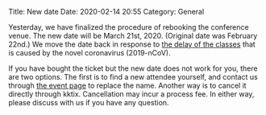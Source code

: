 Title: New date
Date: 2020-02-14 20:55
Category: General

Yesterday, we have finalized the procedure of rebooking the conference venue.
The new date will be March 21st, 2020.  (Original date was February 22nd.) We
move the date back in response to [the delay of the
classes](https://www.taiwannews.com.tw/en/news/3869939) that is caused by the
novel coronavirus (2019-nCoV).

If you have bought the ticket but the new date does not work for you, there are
two options.  The first is to find a new attendee yourself, and contact us
through [the event page](https://sciwork.kktix.cc/events/sciwork2020) to
replace the name.  Another way is to cancel it directly through kktix.
Cancellation may incur a process fee.  In either way, please discuss with us if
you have any question.
